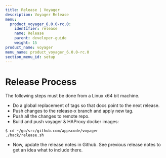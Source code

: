 ```yaml
---
title: Release | Voyager
description: Voyager Release
menu:
  product_voyager_6.0.0-rc.0:
    identifier: release
    name: Release
    parent: developer-guide
    weight: 15
product_name: voyager
menu_name: product_voyager_6.0.0-rc.0
section_menu_id: setup
---
```


# Release Process

The following steps must be done from a Linux x64 bit machine.

- Do a global replacement of tags so that docs point to the next release.
- Push changes to the release-x branch and apply new tag.
- Push all the changes to remote repo.
- Build and push voyager & HAProxy docker images:

```console
$ cd ~/go/src/github.com/appscode/voyager
./hack/release.sh
```

- Now, update the release notes in Github. See previous release notes to get an idea what to include there.
